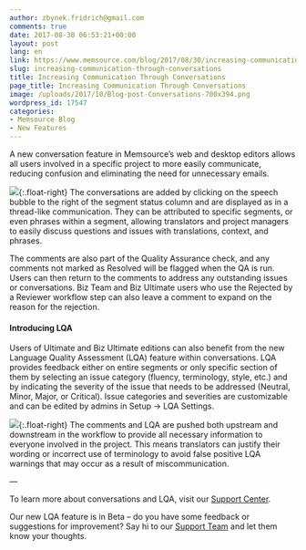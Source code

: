 ```yaml
---
author: zbynek.fridrich@gmail.com
comments: true
date: 2017-08-30 06:53:21+00:00
layout: post
lang: en
link: https://www.memsource.com/blog/2017/08/30/increasing-communication-through-conversations/
slug: increasing-communication-through-conversations
title: Increasing Communication Through Conversations
page_title: Increasing Communication Through Conversations
image: /uploads/2017/10/Blog-post-Conversations-700x394.png
wordpress_id: 17547
categories:
- Memsource Blog
- New Features
---
```


A new conversation feature in Memsource’s web and desktop editors allows all users involved in a specific project to more easily communicate, reducing confusion and eliminating the need for unnecessary emails.

[![](http://www.memsource.com/wp-content/uploads/2017/10/Comments-265x300.png)](http://www.memsource.com/wp-content/uploads/2017/10/Comments.png){:.float-right} The conversations are added by clicking on the speech bubble to the right of the segment status column and are displayed as in a thread-like communication. They can be attributed to specific segments, or even phrases within a segment, allowing translators and project managers to easily discuss questions and issues with translations, context, and phrases.

The comments are also part of the Quality Assurance check, and any comments not marked as Resolved will be flagged when the QA is run. Users can then return to the comments to address any outstanding issues or conversations. Biz Team and Biz Ultimate users who use the Rejected by a Reviewer workflow step can also leave a comment to expand on the reason for the rejection.

#### Introducing LQA

Users of Ultimate and Biz Ultimate editions can also benefit from the new Language Quality Assessment (LQA) feature within conversations. LQA provides feedback either on entire segments or only specific section of them by selecting an issue category (fluency, terminology, style, etc.) and by indicating the severity of the issue that needs to be addressed (Neutral, Minor, Major, or Critical). Issue categories and severities are customizable and can be edited by admins in Setup -> LQA Settings.

[![](http://www.memsource.com/wp-content/uploads/2017/10/Add-LQA-e1503652004704-300x179.png)](http://www.memsource.com/wp-content/uploads/2017/10/Add-LQA-e1503652004704.png){:.float-right} The comments and LQA are pushed both upstream and downstream in the workflow to provide all necessary information to everyone involved in the project. This means translators can justify their wording or incorrect use of terminology to avoid false positive LQA warnings that may occur as a result of miscommunication.

—

To learn more about conversations and LQA, visit our [Support Center](https://help.memsource.com/hc/en-us/articles/115003462171-Conversations-in-Memsource-Editors).

Our new LQA feature is in Beta – do you have some feedback or suggestions for improvement? Say hi to our [Support Team](mailto:support@memsource.com) and let them know your thoughts.
